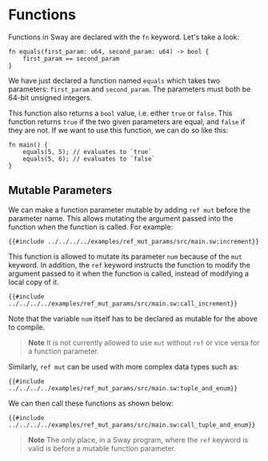 # Functions

Functions in Sway are declared with the `fn` keyword. Let's take a look:

```sway
fn equals(first_param: u64, second_param: u64) -> bool {
    first_param == second_param
}
```

We have just declared a function named `equals` which takes two parameters: `first_param` and `second_param`. The parameters must both be 64-bit unsigned integers.

This function also returns a `bool` value, i.e. either `true` or `false`. This function returns `true` if the two given parameters are equal, and `false` if they are not. If we want to use this function, we can do so like this:

```sway
fn main() {
    equals(5, 5); // evaluates to `true`
    equals(5, 6); // evaluates to `false`
}
```

## Mutable Parameters

We can make a function parameter mutable by adding `ref mut` before the parameter name. This allows mutating the argument passed into the function when the function is called. For example:

```sway
{{#include ../../../../examples/ref_mut_params/src/main.sw:increment}}
```

This function is allowed to mutate its parameter `num` because of the `mut` keyword. In addition, the `ref` keyword instructs the function to modify the argument passed to it when the function is called, instead of modifying a local copy of it.

```sway
{{#include ../../../../examples/ref_mut_params/src/main.sw:call_increment}}
```

Note that the variable `num` itself has to be declared as mutable for the above to compile.

> **Note**
> It is not currently allowed to use `mut` without `ref` or vice versa for a function parameter.

Similarly, `ref mut` can be used with more complex data types such as:

```sway
{{#include ../../../../examples/ref_mut_params/src/main.sw:tuple_and_enum}}
```

We can then call these functions as shown below:

```sway
{{#include ../../../../examples/ref_mut_params/src/main.sw:call_tuple_and_enum}}
```

> **Note**
> The only place, in a Sway program, where the `ref` keyword is valid is before a mutable function parameter.
